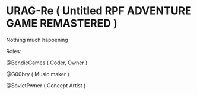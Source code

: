 # URAG-Re ( Untitled RPF ADVENTURE GAME REMASTERED )

Nothing much happening

Roles:
 
@BendieGames ( Coder, Owner )
 
@G00bry ( Music maker )
 
@SovietPwner ( Concept Artist )
